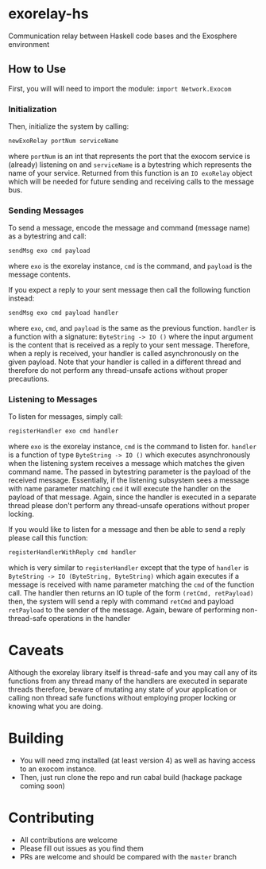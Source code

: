 # exorelay-hs
Communication relay between Haskell code bases and the Exosphere environment


## How to Use

First, you will will need to import the module: `import Network.Exocom`

### Initialization
Then, initialize the system by calling:
```haskell
newExoRelay portNum serviceName
```
where `portNum` is an int that represents the port that the exocom service is (already) listening on and `serviceName` is a bytestring which represents the name of your service.
Returned from this function is an `IO exoRelay` object which will be needed for future sending and receiving calls to the message bus.

### Sending Messages
To send a message, encode the message and command (message name) as a bytestring and call:
```haskell
sendMsg exo cmd payload
```
where `exo` is the exorelay instance, `cmd` is the command, and `payload` is the message contents.

If you expect a reply to your sent message then call the following function instead:
```haskell
sendMsg exo cmd payload handler
```
where `exo`, `cmd`, and `payload` is the same as the previous function. `handler` is a function with a signature: `ByteString -> IO ()` where the input argument is the content that is received as a reply to your sent message. Therefore, when a reply is received, your handler is called asynchronously on the given payload. Note that your handler is called in a different thread and therefore do not perform any thread-unsafe actions without proper precautions.

### Listening to Messages
To listen for messages, simply call:
 ```haskell
registerHandler exo cmd handler
```
where `exo` is the exorelay instance, `cmd` is the command to listen for. `handler` is a function of type `ByteString -> IO ()` which executes asynchronously when the listening system receives a message which matches the given command name. The passed in bytestring parameter is the payload of the received message. Essentially, if the listening subsystem sees a message with name parameter matching `cmd` it will execute the handler on the payload of that message. Again, since the handler is executed in a separate thread please don't perform any thread-unsafe operations without proper locking.

If you would like to listen for a message and then be able to send a reply please call this function:
```haskell
registerHandlerWithReply cmd handler
```
which is very similar to `registerHandler` except that the type of `handler` is `ByteString -> IO (ByteString, ByteString)` which again executes if a message is received with name parameter matching the `cmd` of the function call. The handler then returns an IO tuple of the form `(retCmd, retPayload)` then, the system will send a reply with command `retCmd` and payload `retPayload` to the sender of the message. Again, beware of performing non-thread-safe operations in the handler

# Caveats
Although the exorelay library itself is thread-safe and you may call any of its functions from any thread many of the handlers are executed in separate threads therefore, beware of mutating any state of your application or calling non thread safe functions without employing proper locking or knowing what you are doing.

# Building
* You will need zmq installed (at least version 4) as well as having access to an exocom instance.
* Then, just run clone the repo and run cabal build (hackage package coming soon)

# Contributing
* All contributions are welcome
* Please fill out issues as you find them
* PRs are welcome and should be compared with the `master` branch
